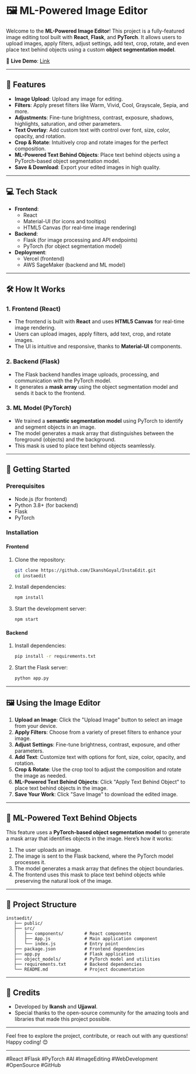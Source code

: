 # 🖼️ ML-Powered Image Editor  

Welcome to the **ML-Powered Image Editor**! This project is a fully-featured image editing tool built with **React**, **Flask**, and **PyTorch**. It allows users to upload images, apply filters, adjust settings, add text, crop, rotate, and even place text behind objects using a custom **object segmentation model**.  

🚀 **Live Demo**: [Link](https://instaedit.vercel.app)

---

## 🌟 **Features**  
- **Image Upload**: Upload any image for editing.  
- **Filters**: Apply preset filters like Warm, Vivid, Cool, Grayscale, Sepia, and more.  
- **Adjustments**: Fine-tune brightness, contrast, exposure, shadows, highlights, saturation, and other parameters.  
- **Text Overlay**: Add custom text with control over font, size, color, opacity, and rotation.  
- **Crop & Rotate**: Intuitively crop and rotate images for the perfect composition.  
- **ML-Powered Text Behind Objects**: Place text behind objects using a PyTorch-based object segmentation model.  
- **Save & Download**: Export your edited images in high quality.  

---

## 💻 **Tech Stack**  
- **Frontend**:  
  - React  
  - Material-UI (for icons and tooltips)  
  - HTML5 Canvas (for real-time image rendering)  
- **Backend**:  
  - Flask (for image processing and API endpoints)  
  - PyTorch (for object segmentation model)  
- **Deployment**:  
  - Vercel (frontend)  
  - AWS SageMaker (backend and ML model)  

---

## 🛠️ **How It Works**  

### 1. **Frontend (React)**  
- The frontend is built with **React** and uses **HTML5 Canvas** for real-time image rendering.  
- Users can upload images, apply filters, add text, crop, and rotate images.  
- The UI is intuitive and responsive, thanks to **Material-UI** components.  

### 2. **Backend (Flask)**  
- The Flask backend handles image uploads, processing, and communication with the PyTorch model.  
- It generates a **mask array** using the object segmentation model and sends it back to the frontend.  

### 3. **ML Model (PyTorch)**  
- We trained a **semantic segmentation model** using PyTorch to identify and segment objects in an image.  
- The model generates a mask array that distinguishes between the foreground (objects) and the background.  
- This mask is used to place text behind objects seamlessly.  

---

## 🚀 **Getting Started**  

### Prerequisites  
- Node.js (for frontend)  
- Python 3.8+ (for backend)  
- Flask  
- PyTorch  

### Installation  

#### Frontend  
1. Clone the repository:  
   ```bash  
   git clone https://github.com/IkanshGoyal/InstaEdit.git  
   cd instaedit  
   ```  
2. Install dependencies:  
   ```bash  
   npm install  
   ```  
3. Start the development server:  
   ```bash  
   npm start  
   ```  

#### Backend  
1. Install dependencies:  
   ```bash  
   pip install -r requirements.txt  
   ```  
2. Start the Flask server:  
   ```bash  
   python app.py  
   ```  

---

## 🖼️ **Using the Image Editor**  

1. **Upload an Image**: Click the "Upload Image" button to select an image from your device.  
2. **Apply Filters**: Choose from a variety of preset filters to enhance your image.  
3. **Adjust Settings**: Fine-tune brightness, contrast, exposure, and other parameters.  
4. **Add Text**: Customize text with options for font, size, color, opacity, and rotation.  
5. **Crop & Rotate**: Use the crop tool to adjust the composition and rotate the image as needed.  
6. **ML-Powered Text Behind Objects**: Click "Apply Text Behind Object" to place text behind objects in the image.  
7. **Save Your Work**: Click "Save Image" to download the edited image.  

---

## 🤖 **ML-Powered Text Behind Objects**  

This feature uses a **PyTorch-based object segmentation model** to generate a mask array that identifies objects in the image. Here’s how it works:  

1. The user uploads an image.  
2. The image is sent to the Flask backend, where the PyTorch model processes it.  
3. The model generates a mask array that defines the object boundaries.  
4. The frontend uses this mask to place text behind objects while preserving the natural look of the image.  

---

## 📂 **Project Structure**  

```  
instaedit/  
   ├── public/  
   ├── src/  
   │   ├── components/        # React components  
   │   ├── App.js             # Main application component  
   │   └── index.js           # Entry point  
   ├── package.json           # Frontend dependencies  
   ├── app.py                 # Flask application  
   ├── object_models/         # PyTorch model and utilities  
   ├── requirements.txt       # Backend dependencies  
   └── README.md              # Project documentation  
```  

---

## 🙏 **Credits**  
- Developed by **Ikansh** and **Ujjawal**.  
- Special thanks to the open-source community for the amazing tools and libraries that made this project possible.  
 

---


Feel free to explore the project, contribute, or reach out with any questions! Happy coding! 😊  

--- 

#React #Flask #PyTorch #AI #ImageEditing #WebDevelopment #OpenSource #GitHub

